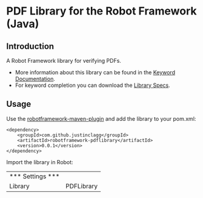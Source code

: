 # PDF Library for the Robot Framework (Java)
Introduction
------------
A Robot Framework library for verifying PDFs.

* More information about this library can be found in the
  [Keyword Documentation](https://oss.sonatype.org/content/repositories/snapshots/com/github/justinclagg/robotframework-pdflibrary/0.0.1-SNAPSHOT/robotframework-pdflibrary-0.0.1-20170917.030929-4.html).
* For keyword completion you can download the
  [Library Specs](https://oss.sonatype.org/content/repositories/snapshots/com/github/justinclagg/robotframework-pdflibrary/0.0.1-SNAPSHOT/robotframework-pdflibrary-0.0.1-20170917.030929-4.xml).

Usage
-----
Use the [robotframework-maven-plugin](http://robotframework.org/MavenPlugin/) and add the library to your pom.xml:

    <dependency>
        <groupId>com.github.justinclagg</groupId>
        <artifactId>robotframework-pdflibrary</artifactId>
        <version>0.0.1</version>
    </dependency>
        
Import the library in Robot:

|                    |                                 |
| ----------------   | ------------------------------- | 
| *** Settings ***   |                                 |                 
| Library            | PDFLibrary                      |   
   
